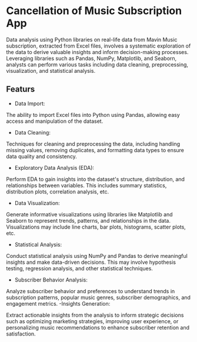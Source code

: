 # Cancellation of Music Subscription App

Data analysis using Python libraries on real-life data from Mavin Music subscription, extracted from Excel files, involves a systematic exploration of the data to derive valuable insights and inform decision-making processes. Leveraging libraries such as Pandas, NumPy, Matplotlib, and Seaborn, analysts can perform various tasks including data cleaning, preprocessing, visualization, and statistical analysis.

## Featurs
- Data Import:

The ability to import Excel files into Python using Pandas, allowing easy access and manipulation of the dataset.
- Data Cleaning:

Techniques for cleaning and preprocessing the data, including handling missing values, removing duplicates, and formatting data types to ensure data quality and consistency.
- Exploratory Data Analysis (EDA):

Perform EDA to gain insights into the dataset's structure, distribution, and relationships between variables. This includes summary statistics, distribution plots, correlation analysis, etc.
- Data Visualization:

Generate informative visualizations using libraries like Matplotlib and Seaborn to represent trends, patterns, and relationships in the data. Visualizations may include line charts, bar plots, histograms, scatter plots, etc.
- Statistical Analysis:

Conduct statistical analysis using NumPy and Pandas to derive meaningful insights and make data-driven decisions. This may involve hypothesis testing, regression analysis, and other statistical techniques.
- Subscriber Behavior Analysis:

Analyze subscriber behavior and preferences to understand trends in subscription patterns, popular music genres, subscriber demographics, and engagement metrics.
-Insights Generation:

Extract actionable insights from the analysis to inform strategic decisions such as optimizing marketing strategies, improving user experience, or personalizing music recommendations to enhance subscriber retention and satisfaction.

